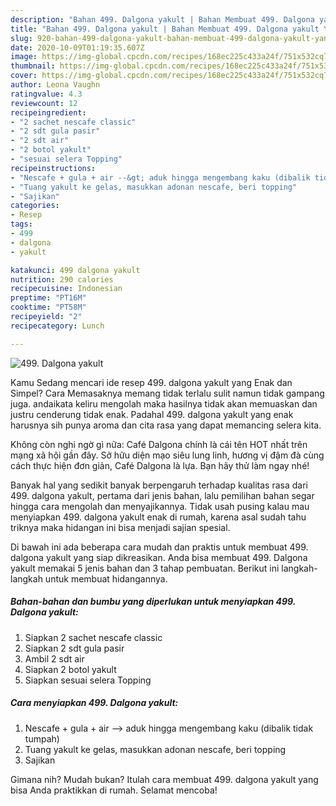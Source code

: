 ```yaml
---
description: "Bahan 499. Dalgona yakult | Bahan Membuat 499. Dalgona yakult Yang Enak dan Simpel"
title: "Bahan 499. Dalgona yakult | Bahan Membuat 499. Dalgona yakult Yang Enak dan Simpel"
slug: 920-bahan-499-dalgona-yakult-bahan-membuat-499-dalgona-yakult-yang-enak-dan-simpel
date: 2020-10-09T01:19:35.607Z
image: https://img-global.cpcdn.com/recipes/168ec225c433a24f/751x532cq70/499-dalgona-yakult-foto-resep-utama.jpg
thumbnail: https://img-global.cpcdn.com/recipes/168ec225c433a24f/751x532cq70/499-dalgona-yakult-foto-resep-utama.jpg
cover: https://img-global.cpcdn.com/recipes/168ec225c433a24f/751x532cq70/499-dalgona-yakult-foto-resep-utama.jpg
author: Leona Vaughn
ratingvalue: 4.3
reviewcount: 12
recipeingredient:
- "2 sachet nescafe classic"
- "2 sdt gula pasir"
- "2 sdt air"
- "2 botol yakult"
- "sesuai selera Topping"
recipeinstructions:
- "Nescafe + gula + air --&gt; aduk hingga mengembang kaku (dibalik tidak tumpah)"
- "Tuang yakult ke gelas, masukkan adonan nescafe, beri topping"
- "Sajikan"
categories:
- Resep
tags:
- 499
- dalgona
- yakult

katakunci: 499 dalgona yakult 
nutrition: 290 calories
recipecuisine: Indonesian
preptime: "PT16M"
cooktime: "PT58M"
recipeyield: "2"
recipecategory: Lunch

---
```



![499. Dalgona yakult](https://img-global.cpcdn.com/recipes/168ec225c433a24f/751x532cq70/499-dalgona-yakult-foto-resep-utama.jpg)

Kamu Sedang mencari ide resep 499. dalgona yakult yang Enak dan Simpel? Cara Memasaknya memang tidak terlalu sulit namun tidak gampang juga. andaikata keliru mengolah maka hasilnya tidak akan memuaskan dan justru cenderung tidak enak. Padahal 499. dalgona yakult yang enak harusnya sih punya aroma dan cita rasa yang dapat memancing selera kita.

Không còn nghi ngờ gì nữa: Café Dalgona chính là cái tên HOT nhất trên mạng xã hội gần đây. Sở hữu diện mạo siêu lung linh, hương vị đậm đà cùng cách thực hiện đơn giản, Café Dalgona là lựa. Bạn hãy thử làm ngay nhé!

Banyak hal yang sedikit banyak berpengaruh terhadap kualitas rasa dari 499. dalgona yakult, pertama dari jenis bahan, lalu pemilihan bahan segar hingga cara mengolah dan menyajikannya. Tidak usah pusing kalau mau menyiapkan 499. dalgona yakult enak di rumah, karena asal sudah tahu triknya maka hidangan ini bisa menjadi sajian spesial.


Di bawah ini ada beberapa cara mudah dan praktis untuk membuat 499. dalgona yakult yang siap dikreasikan. Anda bisa membuat 499. Dalgona yakult memakai 5 jenis bahan dan 3 tahap pembuatan. Berikut ini langkah-langkah untuk membuat hidangannya.

<!--inarticleads1-->

##### Bahan-bahan dan bumbu yang diperlukan untuk menyiapkan 499. Dalgona yakult:

1. Siapkan 2 sachet nescafe classic
1. Siapkan 2 sdt gula pasir
1. Ambil 2 sdt air
1. Siapkan 2 botol yakult
1. Siapkan sesuai selera Topping




<!--inarticleads2-->

##### Cara menyiapkan 499. Dalgona yakult:

1. Nescafe + gula + air --&gt; aduk hingga mengembang kaku (dibalik tidak tumpah)
1. Tuang yakult ke gelas, masukkan adonan nescafe, beri topping
1. Sajikan




Gimana nih? Mudah bukan? Itulah cara membuat 499. dalgona yakult yang bisa Anda praktikkan di rumah. Selamat mencoba!
